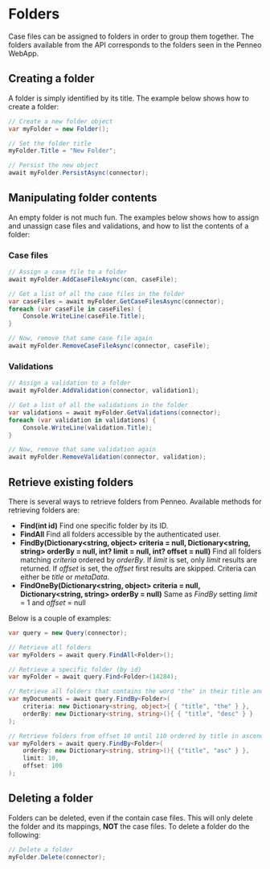 # Folders
Case files can be assigned to folders in order to group them together. The folders available from the API corresponds to the folders seen in the Penneo WebApp.

## Creating a folder
A folder is simply identified by its title. The example below shows how to create a folder:

```csharp
// Create a new folder object
var myFolder = new Folder();

// Set the folder title
myFolder.Title = "New Folder";

// Persist the new object
await myFolder.PersistAsync(connector);
```

## Manipulating folder contents
An empty folder is not much fun. The examples below shows how to assign and unassign case files and validations, and how to list the contents of a folder:

### Case files

```csharp
// Assign a case file to a folder
await myFolder.AddCaseFileAsync(con, caseFile);

// Get a list of all the case files in the folder
var caseFiles = await myFolder.GetCaseFilesAsync(connector);
foreach (var caseFile in caseFiles) {
	Console.WriteLine(caseFile.Title);	
}

// Now, remove that same case file again
await myFolder.RemoveCaseFileAsync(connector, caseFile);

```

### Validations

```csharp
// Assign a validation to a folder
await myFolder.AddValidation(connector, validation1);

// Get a list of all the validations in the folder
var validations = await myFolder.GetValidations(connector);
foreach (var validation in validations) {
    Console.WriteLine(validation.Title);  
}

// Now, remove that same validation again
await myFolder.RemoveValidation(connector, validation);

```

## Retrieve existing folders
There is several ways to retrieve folders from Penneo. Available methods for retrieving folders are:

* __Find<Folder>(int id)__
Find one specific folder by its ID.
* __FindAll<Folder>__
Find all folders accessible by the authenticated user.
* __FindBy<Folder>(Dictionary\<string, object\> criteria = null, Dictionary\<string, string\> orderBy = null, int? limit = null, int? offset = null)__
Find all folders matching _criteria_ ordered by _orderBy_. If _limit_ is set, only _limit_ results are returned. If _offset_ is set, the _offset_ first results are skipped.
Criteria can either be _title_ or _metaData_.
* __FindOneBy<Folder>(Dictionary\<string, object\> criteria = null, Dictionary\<string, string\> orderBy = null)__
Same as _FindBy_ setting _limit_ = 1 and _offset_ = null

Below is a couple of examples:

```csharp
var query = new Query(connector);

// Retrieve all folders
var myFolders = await query.FindAll<Folder>();

// Retrieve a specific folder (by id)
var myFolder = await query.Find<Folder>(14284);

// Retrieve all folders that contains the word "the" in their title and sort descending on folder title
var myDocuments = await query.FindBy<Folder>(
	criteria: new Dictionary<string, object>{ { "title", "the" } },
	orderBy: new Dictionary<string, string>(){ { "title", "desc" } }
);

// Retrieve folders from offset 10 until 110 ordered by title in ascending order
var myFolders = await query.FindBy<Folder>(	
	orderBy: new Dictionary<string, string>(){ {"title", "asc" } },
	limit: 10,
	offset: 100
);

```

## Deleting a folder
Folders can be deleted, even if the contain case files. This will only delete the folder and its mappings, __NOT__ the case files. To delete a folder do the following:

```csharp
// Delete a folder
myFolder.Delete(connector);
```
